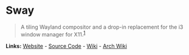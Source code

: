 # Sway

> A tiling Wayland compositor and a drop-in replacement for the i3 window manager for X11.<sup>[1][desc]</sup>

**Links:** [Website] - [Source Code] - [Wiki] - [Arch Wiki]

[website]: https://swaywm.org/
[desc]: https://swaywm.org/
[source code]: https://github.com/swaywm/sway
[wiki]: https://github.com/swaywm/sway/wiki
[arch wiki]: https://wiki.archlinux.org/title/Sway
